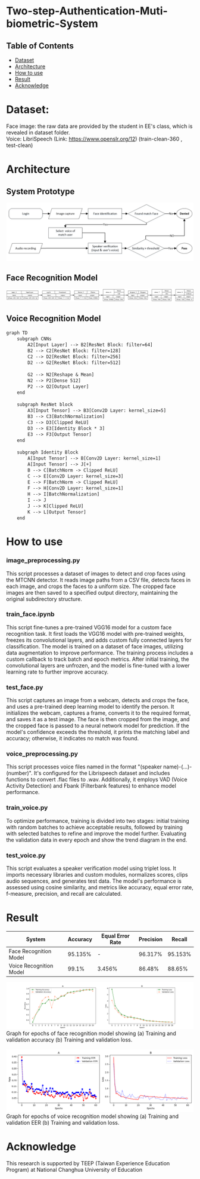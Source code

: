 # Two-step-Authentication-Muti-biometric-System

## Table of Contents

- [Dataset](#dataset)
- [Architecture](#architecture)
- [How to use](#how-to-use)
- [Result](#result)
- [Acknowledge](#acknowledge)

# Dataset: 
Face image: the raw data are provided by the student in EE's class, which is revealed in dataset folder.  
Voice: LibriSpeech (Link: https://www.openslr.org/12) (train-clean-360 , test-clean)

# Architecture
## System Prototype
![workflow](https://github.com/NCUE-EE-AIAL/Two-Step-Muti-Biometric-Authentication-System/blob/main/doc/Flow_diagram.png)

## Face Recognition Model 
![face model](https://github.com/NCUE-EE-AIAL/Two-Step-Muti-Biometric-Authentication-System/blob/main/doc/graph_hr.png)

## Voice Recognition Model 
```mermaid
graph TD
    subgraph CNNs
        A2[Input Layer] --> B2[ResNet Block: filter=64]
        B2 --> C2[ResNet Block: filter=128]
        C2 --> D2[ResNet Block: filter=256]
        D2 --> G2[ResNet Block: filter=512]
    
        G2 --> N2[Reshape & Mean]
        N2 --> P2[Dense 512]
        P2 --> Q2[Output Layer]
    end

    subgraph ResNet block
        A3[Input Tensor] --> B3[Conv2D Layer: kernel_size=5]
        B3 --> C3[BatchNormalization]
        C3 --> D3[Clipped ReLU]
        D3 --> E3[Identity Block * 3]
        E3 --> F3[Output Tensor]
    end

    subgraph Identity Block
        A[Input Tensor] --> B[Conv2D Layer: kernel_size=1]
        A[Input Tensor] --> J[+]
        B --> C[BatchNorm -> Clipped ReLU]
        C --> E[Conv2D Layer: kernel_size=3]
        E --> F[BatchNorm -> Clipped ReLU]
        F --> H[Conv2D Layer: kernel_size=1]
        H --> I[BatchNormalization]
        I --> J
        J --> K[Clipped ReLU]
        K --> L[Output Tensor]
    end
```

# How to use
### image_preprocessing.py
This script processes a dataset of images to detect and crop faces using the MTCNN detector. It reads image paths from a CSV file, detects faces in each image, and crops the faces to a uniform size. The cropped face images are then saved to a specified output directory, maintaining the original subdirectory structure.

### train_face.ipynb
This script fine-tunes a pre-trained VGG16 model for a custom face recognition task. It first loads the VGG16 model with pre-trained weights, freezes its convolutional layers, and adds custom fully connected layers for classification. The model is trained on a dataset of face images, utilizing data augmentation to improve performance. The training process includes a custom callback to track batch and epoch metrics. After initial training, the convolutional layers are unfrozen, and the model is fine-tuned with a lower learning rate to further improve accuracy.

### test_face.py
This script captures an image from a webcam, detects and crops the face, and uses a pre-trained deep learning model to identify the person. It initializes the webcam, captures a frame, converts it to the required format, and saves it as a test image. The face is then cropped from the image, and the cropped face is passed to a neural network model for prediction. If the model's confidence exceeds the threshold, it prints the matching label and accuracy; otherwise, it indicates no match was found.

### voice_preprocessing.py
This script processes voice files named in the format "(speaker name)-(...)-(number)". It's configured for the Librispeech dataset and includes functions to convert .flac files to .wav. Additionally, it employs VAD (Voice Activity Detection) and Fbank (Filterbank features) to enhance model performance.

### train_voice.py
To optimize performance, training is divided into two stages: initial training with random batches to achieve acceptable results, followed by training with selected batches to refine and improve the model further. Evaluating the validation data in every epoch and show the trend diagram in the end.

### test_voice.py
This script evaluates a speaker verification model using triplet loss. It imports necessary libraries and custom modules, normalizes scores, clips audio sequences, and generates test data. The model's performance is assessed using cosine similarity, and metrics like accuracy, equal error rate, f-measure, precision, and recall are calculated.

# Result
| System                          | Accuracy   | Equal Error Rate | Precision  | Recall     |
|---------------------------------|------------|------------------|------------|------------|
| Face Recognition Model          | 95.135%    |        -         |  96.317%   |  95.153%   |
| Voice Recognition Model         | 99.1%      |      3.456%      |  86.48%    |  88.65%    |

![face result](https://github.com/NCUE-EE-AIAL/Two-Step-Muti-Biometric-Authentication-System/blob/main/doc/training_graph.png)
Graph for epochs of face recognition model showing (a) Training and validation accuracy (b) Training and validation loss.  
<br>
![voice result](https://github.com/NCUE-EE-AIAL/Two-Step-Muti-Biometric-Authentication-System/blob/main/doc/training_graph_voice.png)
Graph for epochs of voice recognition model showing (a) Training and validation EER (b) Training and validation loss.
<br>

# Acknowledge
This research is supported by TEEP (Taiwan Experience Education Program) at National Changhua University of Education
